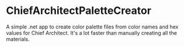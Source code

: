 # ChiefArchitectPaletteCreator
A simple .net app to create color palette files from color names and hex values for Chief Architect. It's a lot faster than manually creating all the materials.
